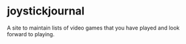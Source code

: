 # joystickjournal
A site to maintain lists of video games that you have played and look forward to playing.
